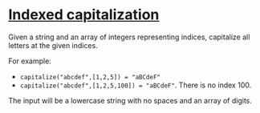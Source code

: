 # [Indexed capitalization](https://www.codewars.com/kata/indexed-capitalization "https://www.codewars.com/kata/59cfc09a86a6fdf6df0000f1")

Given a string and an array of integers representing indices, capitalize all letters at the given indices. 

For example:

* `capitalize("abcdef",[1,2,5]) = "aBCdeF"`
* `capitalize("abcdef",[1,2,5,100]) = "aBCdeF"`. There is no index 100.

The input will be a lowercase string with no spaces and an array of digits.